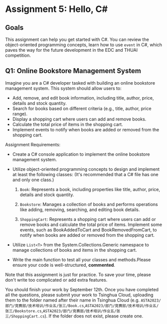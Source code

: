# Assignment 5: Hello, C\#

## Goals

This assignment can help you get started with C#. You can review the object-oriented programming concepts, learn how to use `event` in C#, which paves the way for the future development in the EDC and THUAI competition.


## Q1: Online Bookstore Management System


Imagine you are a C# developer tasked with building an online bookstore management system. This system should allow users to:

- Add, remove, and edit book information, including title, author, price, details and stock quantity.
- Search for books based on different criteria (e.g., title, author, price range).
- Display a shopping cart where users can add and remove books.
- Calculate the total price of items in the shopping cart.
- Implement events to notify when books are added or removed from the shopping cart.

Assignment Requirements:

- Create a C# console application to implement the online bookstore management system.

- Utilize object-oriented programming concepts to design and implement at least the following classes: (It's recommended that a C# file has one and only one class.)

    1. `Book`: Represents a book, including properties like title, author, price, details and stock quantity.

    2. `Bookstore`: Manages a collection of books and performs operations like adding, removing, searching, and editing book details.

    3. `ShoppingCart`: Represents a shopping cart where users can add or remove books and calculate the total price of items. Implement some events, such as BookAddedToCart and BookRemovedFromCart, to notify when books are added or removed from the shopping cart. 



- Utilize `List<T>` from the System.Collections.Generic namespace to manage collections of books and items in the shopping cart.

- Write the main function to test all your classes and methods.Please ensure your code is well-structured, **commented**.

Note that this assignment is just for practice. To save your time, please don't write too complicated or add extra features. 

You should finish your work by September 12th. Once you have completed all the questions, please submit your work to Tsinghua Cloud, uploading them to the folder named after their name in Tsinghua Cloud (e.g. `ASTA2023/部门/竞赛部/技术培训/作业五/张三/Book.cs`,`ASTA2023/部门/竞赛部/技术培训/作业五/张三/Bookstore.cs`,`ASTA2023/部门/竞赛部/技术培训/作业五/张三/ShoppingCart.cs`). If the folder does not exist, please create one.